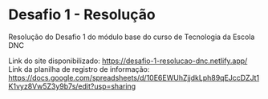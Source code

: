 # Desafio 1 - Resolução
Resolução do Desafio 1 do módulo base do curso de Tecnologia da Escola DNC

Link do site disponibilizado: https://desafio-1-resolucao-dnc.netlify.app/
Link da planilha de registro de informação: https://docs.google.com/spreadsheets/d/10E6EWUhZjjdkLph89qEJccDZJt1K1vyz8Vw5Z3y9b7s/edit?usp=sharing
